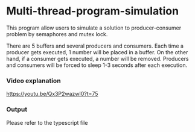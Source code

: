 # Multi-thread-program-simulation

This program allow users to simulate a solution to producer-consumer problem by semaphores and mutex lock.

There are 5 buffers and several producers and consumers. Each time a producer gets executed, 1 number will be placed in a buffer. On the other hand, if a consumer gets executed, a number will be removed. Producers and consumers will be forced to sleep 1-3 seconds after each execution.

### Video explanation
https://youtu.be/Qx3P2wazwI0?t=75

### Output
Please refer to the typescript file

